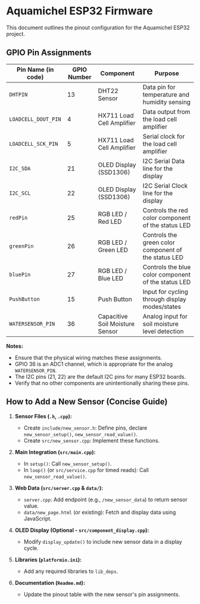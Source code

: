 # Aquamichel ESP32 Firmware

This document outlines the pinout configuration for the Aquamichel ESP32 project.

## GPIO Pin Assignments

| Pin Name (in code) | GPIO Number | Component                       | Purpose                                           |
|--------------------|-------------|---------------------------------|---------------------------------------------------|
| `DHTPIN`           | 13          | DHT22 Sensor                    | Data pin for temperature and humidity sensing     |
| `LOADCELL_DOUT_PIN`| 4           | HX711 Load Cell Amplifier       | Data output from the load cell amplifier          |
| `LOADCELL_SCK_PIN` | 5           | HX711 Load Cell Amplifier       | Serial clock for the load cell amplifier          |
| `I2C_SDA`          | 21          | OLED Display (SSD1306)          | I2C Serial Data line for the display            |
| `I2C_SCL`          | 22          | OLED Display (SSD1306)          | I2C Serial Clock line for the display           |
| `redPin`           | 25          | RGB LED / Red LED               | Controls the red color component of the status LED|
| `greenPin`         | 26          | RGB LED / Green LED             | Controls the green color component of the status LED|
| `bluePin`          | 27          | RGB LED / Blue LED              | Controls the blue color component of the status LED |
| `PushButton`       | 15          | Push Button                     | Input for cycling through display modes/states    |
| `WATERSENSOR_PIN`  | 36          | Capacitive Soil Moisture Sensor | Analog input for soil moisture level detection    |

**Notes:**
*   Ensure that the physical wiring matches these assignments.
*   GPIO 36 is an ADC1 channel, which is appropriate for the analog `WATERSENSOR_PIN`.
*   The I2C pins (21, 22) are the default I2C pins for many ESP32 boards.
*   Verify that no other components are unintentionally sharing these pins.

## How to Add a New Sensor (Concise Guide)

1.  **Sensor Files (`.h`, `.cpp`):**
    *   Create `include/new_sensor.h`: Define pins, declare `new_sensor_setup()`, `new_sensor_read_value()`.
    *   Create `src/new_sensor.cpp`: Implement these functions.

2.  **Main Integration (`src/main.cpp`):**
    *   In `setup()`: Call `new_sensor_setup()`.
    *   In `loop()` (or `src/service.cpp` for timed reads): Call `new_sensor_read_value()`.

3.  **Web Data (`src/server.cpp` & `data/`):**
    *   `server.cpp`: Add endpoint (e.g., `/new_sensor_data`) to return sensor value.
    *   `data/new_page.html` (or existing): Fetch and display data using JavaScript.

4.  **OLED Display (Optional - `src/component_display.cpp`):**
    *   Modify `display_update()` to include new sensor data in a display cycle.

5.  **Libraries (`platformio.ini`):**
    *   Add any required libraries to `lib_deps`.

6.  **Documentation (`Readme.md`):**
    *   Update the pinout table with the new sensor's pin assignments.
